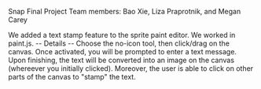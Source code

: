 Snap Final Project
Team members: Bao Xie, Liza Praprotnik, and Megan Carey

We added a text stamp feature to the sprite paint editor. We worked in paint.js.
-- Details --
Choose the no-icon tool, then click/drag on the canvas. Once activated, you will be prompted 
to enter a text message. Upon finishing, the text will be converted into an image on the canvas 
(whereever you initially clicked). Moreover, the user is able to click on other parts of the 
canvas to "stamp" the text. 
